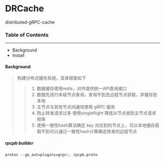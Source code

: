 # DRCache

distributed-gRPC-cache

### Table of Contents

-----

- Background
- Install

#### Background

> 构建分布式缓存系统，具体框架如下
>> 1. 数据缓存使用redis，对外提供统一API查询接口 <br>
>> 2. 数据先进行本级节点查询，查询不到去远程节点获取，并缓存到本地 <br>
>> 3. 主节点与其他节点间通信使用 gRPC 服务 <br>
>> 4. 防止转发请求过多 使用singleflight 降低从节点收到主节点请求频率 <br>
>> 5. 使用一致性hash算法确定 key 对应到的节点上，可以本地缓存获取不到可以通过一致性hash计算确定转发的远程节点 <br>

##### rpcpb builder

```shell
protoc --go_out=plugins=grpc:. rpcpb.proto
```
